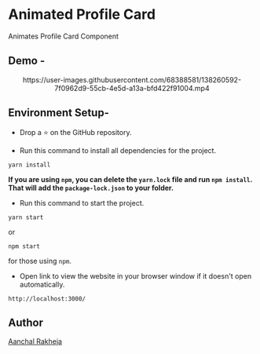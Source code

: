 # Animated Profile Card
Animates Profile Card Component

## Demo -

<div align="center">
  https://user-images.githubusercontent.com/68388581/138260592-7f0962d9-55cb-4e5d-a13a-bfd422f91004.mp4
</div> 



## Environment Setup-

* Drop a :star: on the GitHub repository.  

* Run this command to install all dependencies for the project.
```
yarn install
```  
**If you are using `npm`, you can delete the `yarn.lock` file and run `npm install`. That will add the `package-lock.json` to your folder.**  

* Run this command to start the project.
```
yarn start
```  
or 
```
npm start
```  
for those using `npm`.  

* Open link to view the website in your browser window if it doesn't open automatically.
```
http://localhost:3000/
```  

## Author

[Aanchal Rakheja](https://github.com/aanchalrakheja)


